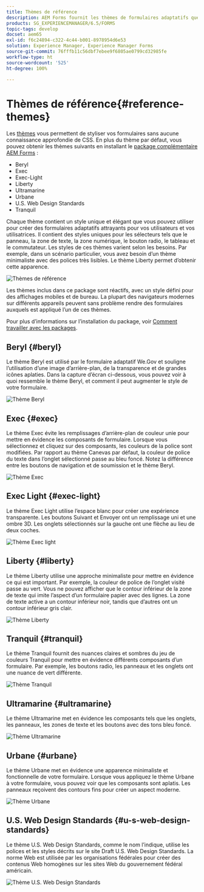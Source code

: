 ```yaml
---
title: Thèmes de référence
description: AEM Forms fournit les thèmes de formulaires adaptatifs que vous pouvez obtenir à partir de la Distribution de logiciels et utiliser pour conférer un style à un formulaire.
products: SG_EXPERIENCEMANAGER/6.5/FORMS
topic-tags: develop
docset: aem65
exl-id: f6c24894-c322-4c44-b001-8978954d6e53
solution: Experience Manager, Experience Manager Forms
source-git-commit: 76fffb11c56dbf7ebee9f6805ae0799cd32985fe
workflow-type: ht
source-wordcount: '525'
ht-degree: 100%

---
```


# Thèmes de référence{#reference-themes}

Les [thèmes](../../forms/using/themes.md) vous permettent de styliser vos formulaires sans aucune connaissance approfondie de CSS. En plus du thème par défaut, vous pouvez obtenir les thèmes suivants en installant le [package complémentaire AEM Forms](https://experienceleague.adobe.com/docs/experience-manager-release-information/aem-release-updates/forms-updates/aem-forms-releases.html?lang=fr) :

* Beryl
* Exec
* Exec-Light
* Liberty
* Ultramarine
* Urbane
* U.S. Web Design Standards
* Tranquil

Chaque thème contient un style unique et élégant que vous pouvez utiliser pour créer des formulaires adaptatifs attrayants pour vos utilisateurs et vos utilisatrices. Il contient des styles uniques pour les sélecteurs tels que le panneau, la zone de texte, la zone numérique, le bouton radio, le tableau et le commutateur. Les styles de ces thèmes varient selon les besoins. Par exemple, dans un scénario particulier, vous avez besoin d’un thème minimaliste avec des polices très lisibles. Le thème Liberty permet d’obtenir cette apparence.

![Thèmes de référence](assets/ref-themes.png)

Les thèmes inclus dans ce package sont réactifs, avec un style défini pour des affichages mobiles et de bureau. La plupart des navigateurs modernes sur différents appareils peuvent sans problème rendre des formulaires auxquels est appliqué l’un de ces thèmes.

Pour plus d’informations sur l’installation du package, voir [Comment travailler avec les packages](/help/sites-administering/package-manager.md).

## Beryl {#beryl}

Le thème Beryl est utilisé par le formulaire adaptatif We.Gov et souligne l’utilisation d’une image d’arrière-plan, de la transparence et de grandes icônes aplaties. Dans la capture d’écran ci-dessous, vous pouvez voir à quoi ressemble le thème Beryl, et comment il peut augmenter le style de votre formulaire.

![Thème Beryl](assets/beryl.png)

<!--[Click to enlarge

](assets/beryl-1.png)-->

## Exec {#exec}

Le thème Exec évite les remplissages d’arrière-plan de couleur unie pour mettre en évidence les composants de formulaire. Lorsque vous sélectionnez et cliquez sur des composants, les couleurs de la police sont modifiées. Par rapport au thème Canevas par défaut, la couleur de police du texte dans l’onglet sélectionné passe au bleu foncé. Notez la différence entre les boutons de navigation et de soumission et le thème Beryl.

![Thème Exec](assets/exec.png)

<!--[Click to enlarge

](assets/exec-1.png)-->

## Exec Light {#exec-light}

Le thème Exec Light utilise l’espace blanc pour créer une expérience transparente. Les boutons Suivant et Envoyer ont un remplissage uni et une ombre 3D. Les onglets sélectionnés sur la gauche ont une flèche au lieu de deux coches.

![Thème Exec light](assets/exec-light.png)

<!--[Click to enlarge

](assets/exec-light-1.png)-->

## Liberty {#liberty}

Le thème Liberty utilise une approche minimaliste pour mettre en évidence ce qui est important. Par exemple, la couleur de police de l’onglet visité passe au vert. Vous ne pouvez afficher que le contour inférieur de la zone de texte qui imite l’aspect d’un formulaire papier avec des lignes. La zone de texte active a un contour inférieur noir, tandis que d’autres ont un contour inférieur gris clair.

![Thème Liberty](assets/liberty.png)

<!--[Click to enlarge

](assets/liberty-1.png)-->

## Tranquil {#tranquil}

Le thème Tranquil fournit des nuances claires et sombres du jeu de couleurs Tranquil pour mettre en évidence différents composants d’un formulaire. Par exemple, les boutons radio, les panneaux et les onglets ont une nuance de vert différente.

![Thème Tranquil](assets/tranquil.png)

<!--[Click to enlarge

](assets/tranquil-1.png)-->

## Ultramarine {#ultramarine}

Le thème Ultramarine met en évidence les composants tels que les onglets, les panneaux, les zones de texte et les boutons avec des tons bleu foncé.

![Thème Ultramarine](assets/ultramarine.png)

<!--[Click to enlarge](assets/ultramarine-1.png)-->

## Urbane {#urbane}

Le thème Urbane met en évidence une apparence minimaliste et fonctionnelle de votre formulaire. Lorsque vous appliquez le thème Urbane à votre formulaire, vous pouvez voir que les composants sont aplatis. Les panneaux reçoivent des contours fins pour créer un aspect moderne.

![Thème Urbane](assets/urbane.png)

<!--[Click to enlarge

](assets/urbane-1.png)-->

## U.S. Web Design Standards {#u-s-web-design-standards}

Le thème U.S. Web Design Standards, comme le nom l’indique, utilise les polices et les styles décrits sur le site Draft U.S. Web Design Standards. La norme Web est utilisée par les organisations fédérales pour créer des contenus Web homogènes sur les sites Web du gouvernement fédéral américain.

![Thème U.S. Web Design Standards](assets/us-web-standards.png)

<!--[Click to enlarge

](assets/usgov.png)-->
